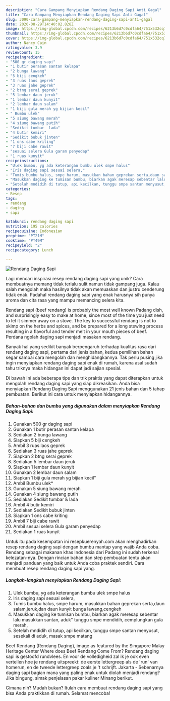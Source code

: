 ```yaml
---
description: "Cara Gampang Menyiapkan Rendang Daging Sapi Anti Gagal"
title: "Cara Gampang Menyiapkan Rendang Daging Sapi Anti Gagal"
slug: 3090-cara-gampang-menyiapkan-rendang-daging-sapi-anti-gagal
date: 2020-08-29T14:40:02.828Z
image: https://img-global.cpcdn.com/recipes/6213b6d7c0cdfa64/751x532cq70/rendang-daging-sapi-foto-resep-utama.jpg
thumbnail: https://img-global.cpcdn.com/recipes/6213b6d7c0cdfa64/751x532cq70/rendang-daging-sapi-foto-resep-utama.jpg
cover: https://img-global.cpcdn.com/recipes/6213b6d7c0cdfa64/751x532cq70/rendang-daging-sapi-foto-resep-utama.jpg
author: Nancy Cain
ratingvalue: 3.9
reviewcount: 15
recipeingredient:
- "500 gr daging sapi"
- "1 butir perasan santan kelapa"
- "2 bunga lawang"
- "5 biji cengkeh"
- "3 ruas laos geprek"
- "3 ruas jahe geprek"
- "2 btng serai geprek"
- "5 lembar daun jeruk"
- "1 lembar daun kunyit"
- "2 lembar daun salam"
- "1 biji gula merah yg bijian kecil"
- " Bumbu ulek"
- "5 siung bawang merah"
- "4 siung bawang putih"
- "Sedikit tumbar  lada"
- "4 butir kemiri"
- "Sedikit bubuk jinten"
- "1 ons cabe kriting"
- "7 biji cabe rawit"
- "sesuai selera Gula garam penyedap"
- "1 ruas kunyit"
recipeinstructions:
- "Ulek bumbu, yg ada keterangan bumbu ulek smpe halus"
- "Iris daging sapi sesuai selera,"
- "Tumis bumbu halus, smpe harum, masukkan bahan geprekan serta,daun salam,jeruk,dan daun kunyit bunga lawang,cengkeh"
- "Masukkan daging ke tumisan bumbu, biarkan agak meresap sebentar lalu masukkan santan, aduk&#34; tunggu smpe mendidih,.cemplungkan gula merah,"
- "Setelah mndidih di tutup, api kecilkan, tunggu smpe santan menyusut, sesekali di aduk, masak smpe matang"
categories:
- Resep
tags:
- rendang
- daging
- sapi

katakunci: rendang daging sapi 
nutrition: 195 calories
recipecuisine: Indonesian
preptime: "PT21M"
cooktime: "PT49M"
recipeyield: "2"
recipecategory: Lunch

---
```



![Rendang Daging Sapi](https://img-global.cpcdn.com/recipes/6213b6d7c0cdfa64/751x532cq70/rendang-daging-sapi-foto-resep-utama.jpg)

Lagi mencari inspirasi resep rendang daging sapi yang unik? Cara membuatnya memang tidak terlalu sulit namun tidak gampang juga. Kalau salah mengolah maka hasilnya tidak akan memuaskan dan justru cenderung tidak enak. Padahal rendang daging sapi yang enak harusnya sih punya aroma dan cita rasa yang mampu memancing selera kita.

Rendang sapi (beef rendang) is probably the most well known Padang dish, and surprisingly easy to make at home, since most of the time you just need to let it simmer away on a stove. The key to successful rendang is not to skimp on the herbs and spices, and be prepared for a long stewing process resulting in a flavorful and tender melt in your mouth pieces of beef. Perdana ngolah daging sapi menjadi masakan rendang.

Banyak hal yang sedikit banyak berpengaruh terhadap kualitas rasa dari rendang daging sapi, pertama dari jenis bahan, kedua pemilihan bahan segar sampai cara mengolah dan menghidangkannya. Tak perlu pusing jika ingin menyiapkan rendang daging sapi enak di rumah, karena asal sudah tahu triknya maka hidangan ini dapat jadi sajian spesial.


Di bawah ini ada beberapa tips dan trik praktis yang dapat diterapkan untuk mengolah rendang daging sapi yang siap dikreasikan. Anda bisa menyiapkan Rendang Daging Sapi menggunakan 21 jenis bahan dan 5 tahap pembuatan. Berikut ini cara untuk menyiapkan hidangannya.

<!--inarticleads1-->

##### Bahan-bahan dan bumbu yang digunakan dalam menyiapkan Rendang Daging Sapi:

1. Gunakan 500 gr daging sapi
1. Gunakan 1 butir perasan santan kelapa
1. Sediakan 2 bunga lawang
1. Siapkan 5 biji cengkeh
1. Ambil 3 ruas laos geprek
1. Sediakan 3 ruas jahe geprek
1. Siapkan 2 btng serai geprek
1. Sediakan 5 lembar daun jeruk
1. Siapkan 1 lembar daun kunyit
1. Gunakan 2 lembar daun salam
1. Siapkan 1 biji gula merah yg bijian kecil&#34;
1. Ambil  Bumbu ulek*
1. Gunakan 5 siung bawang merah
1. Gunakan 4 siung bawang putih
1. Sediakan Sedikit tumbar &amp; lada
1. Ambil 4 butir kemiri
1. Sediakan Sedikit bubuk jinten
1. Siapkan 1 ons cabe kriting
1. Ambil 7 biji cabe rawit
1. Ambil sesuai selera Gula garam penyedap
1. Sediakan 1 ruas kunyit


Untuk itu pada kesempatan ini resepkuerenyah.com akan menghadirkan resep rendang daging sapi dengan bumbu mantap yang wajib Anda coba. Rendang sebagai makanan khas Indonesia dari Padang ini sudah terkenal kelezatan-nya. Dengan rincian bahan dan step pembuatan tentu akan menjadi panduan yang baik untuk Anda coba praktek sendiri. Cara membuat resep rendang daging sapi yang. 

<!--inarticleads2-->

##### Langkah-langkah menyiapkan Rendang Daging Sapi:

1. Ulek bumbu, yg ada keterangan bumbu ulek smpe halus
1. Iris daging sapi sesuai selera,
1. Tumis bumbu halus, smpe harum, masukkan bahan geprekan serta,daun salam,jeruk,dan daun kunyit bunga lawang,cengkeh
1. Masukkan daging ke tumisan bumbu, biarkan agak meresap sebentar lalu masukkan santan, aduk&#34; tunggu smpe mendidih,.cemplungkan gula merah,
1. Setelah mndidih di tutup, api kecilkan, tunggu smpe santan menyusut, sesekali di aduk, masak smpe matang


Beef Rendang (Rendang Daging), image as featured by the Singapore Malay Heritage Center Where does Beef Rendang Come From? Rendang daging sapi is gestoofd rundvlees. En voor de volledigheid zal ik je ook even vertellen hoe je rendang uitspreekt: de eerste lettergreep als de &#39;run&#39; van homerun, en de tweede lettergreep zoals je &#39;t schrijft. Jakarta - Sebenarnya daging sapi bagian mana yang paling enak untuk diolah menjadi rendang? Jika bingung, simak penjelasan pakar kuliner Minang berikut. 

Gimana nih? Mudah bukan? Itulah cara membuat rendang daging sapi yang bisa Anda praktikkan di rumah. Selamat mencoba!

